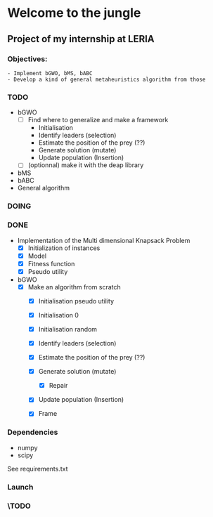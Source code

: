 # Welcome to the jungle
## Project of my internship at LERIA 

### Objectives: 
    - Implement bGWO, bMS, bABC 
    - Develop a kind of general metaheuristics algorithm from those

### TODO
- bGWO
  - [ ] Find where to generalize and make a framework
    - Initialisation
    - Identify leaders (selection)
    - Estimate the position of the prey (??)
    - Generate solution (mutate)
    - Update population (Insertion)
  - [ ] (optionnal) make it with the deap library
- bMS
- bABC
- General algorithm

### DOING

### DONE
- Implementation of the Multi dimensional Knapsack Problem
  - [X] Initialization of instances
  - [X] Model
  - [X] Fitness function
  - [X] Pseudo utility

- bGWO
  - [X] Make an algorithm from scratch
    - [X] Initialisation pseudo utility
    - [X] Initialisation 0
    - [X] Initialisation random
    - [X] Identify leaders (selection)
    - [X] Estimate the position of the prey (??)
    - [X] Generate solution (mutate)
      - [X] Repair
    - [X] Update population (Insertion)
    - [X] Frame


### Dependencies
- numpy
- scipy

See requirements.txt

### Launch
### \TODO